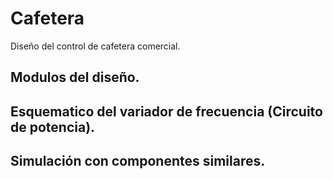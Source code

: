 # Cafetera
Diseño del control de cafetera comercial.

## Modulos del diseño.

## Esquematico del variador de frecuencia (Circuito de potencia).

## Simulación con componentes similares.
